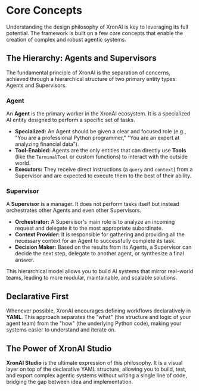 # Core Concepts

Understanding the design philosophy of XronAI is key to leveraging its full potential. The framework is built on a few core concepts that enable the creation of complex and robust agentic systems.

## The Hierarchy: Agents and Supervisors

The fundamental principle of XronAI is the separation of concerns, achieved through a hierarchical structure of two primary entity types: Agents and Supervisors.

### Agent

An **Agent** is the primary worker in the XronAI ecosystem. It is a specialized AI entity designed to perform a specific set of tasks.

-   **Specialized:** An Agent should be given a clear and focused role (e.g., "You are a professional Python programmer," "You are an expert at analyzing financial data").
-   **Tool-Enabled:** Agents are the only entities that can directly use **Tools** (like the `TerminalTool` or custom functions) to interact with the outside world.
-   **Executors:** They receive direct instructions (a `query` and `context`) from a Supervisor and are expected to execute them to the best of their ability.

### Supervisor

A **Supervisor** is a manager. It does not perform tasks itself but instead orchestrates other Agents and even other Supervisors.

-   **Orchestrator:** A Supervisor's main role is to analyze an incoming request and delegate it to the most appropriate subordinate.
-   **Context Provider:** It is responsible for gathering and providing all the necessary context for an Agent to successfully complete its task.
-   **Decision Maker:** Based on the results from its Agents, a Supervisor can decide the next step, delegate to another agent, or synthesize a final answer.

This hierarchical model allows you to build AI systems that mirror real-world teams, leading to more modular, maintainable, and scalable solutions.

## Declarative First

Whenever possible, XronAI encourages defining workflows declaratively in **YAML**. This approach separates the "what" (the structure and logic of your agent team) from the "how" (the underlying Python code), making your systems easier to understand and iterate on.

## The Power of XronAI Studio

**XronAI Studio** is the ultimate expression of this philosophy. It is a visual layer on top of the declarative YAML structure, allowing you to build, test, and export complex agentic systems without writing a single line of code, bridging the gap between idea and implementation.